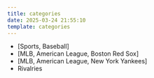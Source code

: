 ```yaml
---
title: categories
date: 2025-03-24 21:55:10
template: categories
---
```

 - [Sports, Baseball]
  - [MLB, American League, Boston Red Sox]
  - [MLB, American League, New York Yankees]
  - Rivalries